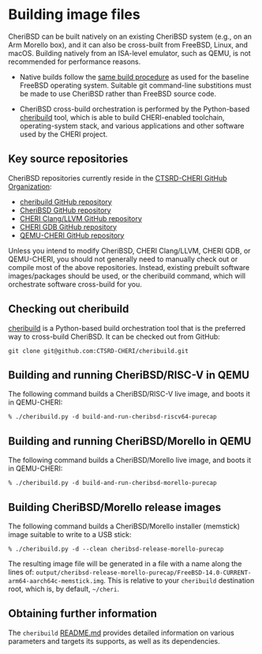 # Building image files

CheriBSD can be built natively on an existing CheriBSD system (e.g., on an Arm
Morello box), and it can also be cross-built from FreeBSD, Linux, and macOS.
Building natively from an ISA-level emulator, such as QEMU, is not recommended
for performance reasons.

- Native builds follow the [same build
  procedure](https://docs.freebsd.org/en/books/handbook/cutting-edge/#makeworld)
  as used for the baseline FreeBSD operating system.
  Suitable git command-line substitions must be made to use CheriBSD rather
  than FreeBSD source code.

- CheriBSD cross-build orchestration is performed by the Python-based
  [cheribuild](https://github.com/CTSRD-CHERI/cheribuild) tool, which is
  able to build CHERI-enabled toolchain, operating-system stack, and various
  applications and other software used by the CHERI project.

## Key source repositories

CheriBSD repositories currently reside in the [CTSRD-CHERI GitHub
Organization](https://github.com/CTSRD-CHERI):

* [cheribuild GitHub repository](https://github.com/CTSRD-CHERI/cheribuild)
* [CheriBSD GitHub repository](https://github.com/CTSRD-CHERI/cheribsd)
* [CHERI Clang/LLVM GitHub repository](https://github.com/CTSRD-CHERI/llvm-project)
* [CHERI GDB GitHub repository](https://github.com/CTSRD-CHERI/gdb)
* [QEMU-CHERI GitHub repository](https://github.com/CTSRD-CHERI/qemu)

Unless you intend to modify CheriBSD, CHERI Clang/LLVM, CHERI GDB, or
QEMU-CHERI, you should not generally need to manually check out or compile
most of the above repositories.
Instead, existing prebuilt software images/packages should be used, or the
cheribuild command, which will orchestrate software cross-build for you.

## Checking out cheribuild

[cheribuild](https://github.com/CTSRD-CHERI/cheribuild) is a Python-based
build orchestration tool that is the preferred way to cross-build CheriBSD.
It can be checked out from GitHub:

```
git clone git@github.com:CTSRD-CHERI/cheribuild.git
```

## Building and running CheriBSD/RISC-V in QEMU

The following command builds a CheriBSD/RISC-V live image, and boots it in
QEMU-CHERI:

```
% ./cheribuild.py -d build-and-run-cheribsd-riscv64-purecap
```

## Building and running CheriBSD/Morello in QEMU

The following command builds a CheriBSD/Morello live image, and boots it in
QEMU-CHERI:

```
% ./cheribuild.py -d build-and-run-cheribsd-morello-purecap
```

## Building CheriBSD/Morello release images

The following command builds a CheriBSD/Morello installer (memstick) image
suitable to write to a USB stick:

```
% ./cheribuild.py -d --clean cheribsd-release-morello-purecap
```

The resulting image file will be generated in a file with a name along the
lines of:
`output/cheribsd-release-morello-purecap/FreeBSD-14.0-CURRENT-arm64-aarch64c-memstick.img`.
This is relative to your `cheribuild` destination root, which is, by default,
`~/cheri`.

## Obtaining further information

The `cheribuild` [README.md](https://github.com/CTSRD-CHERI/cheribuild#readme)
provides detailed information on various parameters and targets its supports,
as well as its dependencies.
